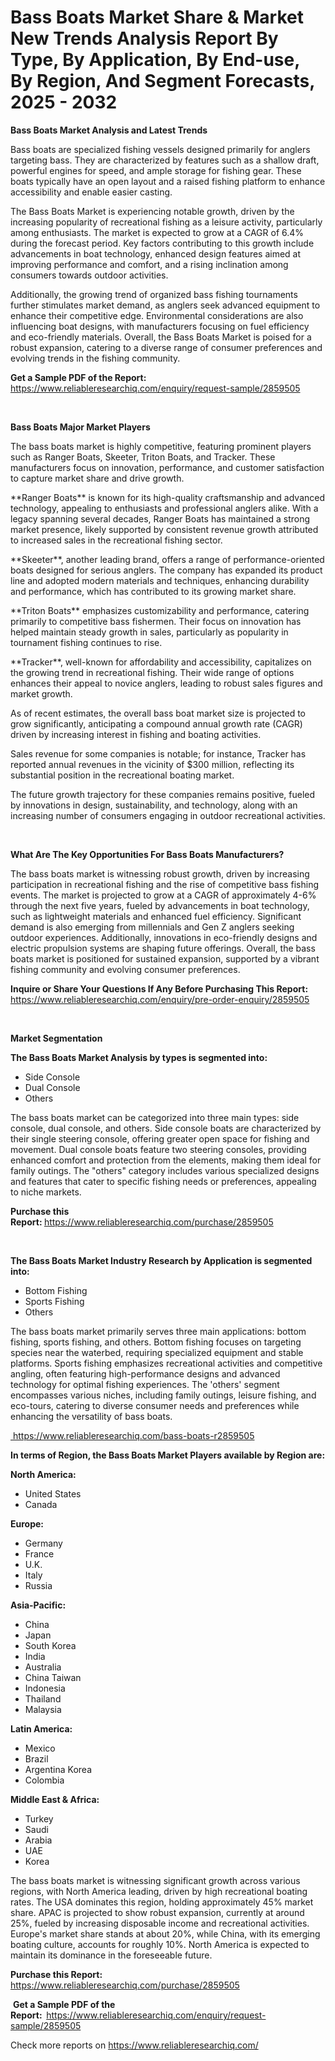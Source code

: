 <p><h1>Bass Boats Market Share & Market New Trends Analysis Report By Type, By Application, By End-use, By Region, And Segment Forecasts, 2025 - 2032</h1></p><p><strong>Bass Boats Market Analysis and Latest Trends</strong></p>
<p><p>Bass boats are specialized fishing vessels designed primarily for anglers targeting bass. They are characterized by features such as a shallow draft, powerful engines for speed, and ample storage for fishing gear. These boats typically have an open layout and a raised fishing platform to enhance accessibility and enable easier casting.</p><p>The Bass Boats Market is experiencing notable growth, driven by the increasing popularity of recreational fishing as a leisure activity, particularly among enthusiasts. The market is expected to grow at a CAGR of 6.4% during the forecast period. Key factors contributing to this growth include advancements in boat technology, enhanced design features aimed at improving performance and comfort, and a rising inclination among consumers towards outdoor activities.</p><p>Additionally, the growing trend of organized bass fishing tournaments further stimulates market demand, as anglers seek advanced equipment to enhance their competitive edge. Environmental considerations are also influencing boat designs, with manufacturers focusing on fuel efficiency and eco-friendly materials. Overall, the Bass Boats Market is poised for a robust expansion, catering to a diverse range of consumer preferences and evolving trends in the fishing community.</p></p>
<p><strong>Get a Sample PDF of the Report:&nbsp;</strong> <a href="https://www.reliableresearchiq.com/enquiry/request-sample/2859505?utm_campaign=2655&utm_medium=2&utm_source=Github&utm_content=ia&utm_term=12032025&utm_id=bass-boats">https://www.reliableresearchiq.com/enquiry/request-sample/2859505</a></p>
<p>&nbsp;</p>
<p><strong>Bass Boats Major Market Players</strong></p>
<p><p>The bass boats market is highly competitive, featuring prominent players such as Ranger Boats, Skeeter, Triton Boats, and Tracker. These manufacturers focus on innovation, performance, and customer satisfaction to capture market share and drive growth.</p><p>**Ranger Boats** is known for its high-quality craftsmanship and advanced technology, appealing to enthusiasts and professional anglers alike. With a legacy spanning several decades, Ranger Boats has maintained a strong market presence, likely supported by consistent revenue growth attributed to increased sales in the recreational fishing sector.</p><p>**Skeeter**, another leading brand, offers a range of performance-oriented boats designed for serious anglers. The company has expanded its product line and adopted modern materials and techniques, enhancing durability and performance, which has contributed to its growing market share.</p><p>**Triton Boats** emphasizes customizability and performance, catering primarily to competitive bass fishermen. Their focus on innovation has helped maintain steady growth in sales, particularly as popularity in tournament fishing continues to rise.</p><p>**Tracker**, well-known for affordability and accessibility, capitalizes on the growing trend in recreational fishing. Their wide range of options enhances their appeal to novice anglers, leading to robust sales figures and market growth.</p><p>As of recent estimates, the overall bass boat market size is projected to grow significantly, anticipating a compound annual growth rate (CAGR) driven by increasing interest in fishing and boating activities. </p><p>Sales revenue for some companies is notable; for instance, Tracker has reported annual revenues in the vicinity of $300 million, reflecting its substantial position in the recreational boating market. </p><p>The future growth trajectory for these companies remains positive, fueled by innovations in design, sustainability, and technology, along with an increasing number of consumers engaging in outdoor recreational activities.</p></p>
<p>&nbsp;</p>
<p><strong>What Are The Key Opportunities For Bass Boats Manufacturers?</strong></p>
<p><p>The bass boats market is witnessing robust growth, driven by increasing participation in recreational fishing and the rise of competitive bass fishing events. The market is projected to grow at a CAGR of approximately 4-6% through the next five years, fueled by advancements in boat technology, such as lightweight materials and enhanced fuel efficiency. Significant demand is also emerging from millennials and Gen Z anglers seeking outdoor experiences. Additionally, innovations in eco-friendly designs and electric propulsion systems are shaping future offerings. Overall, the bass boats market is positioned for sustained expansion, supported by a vibrant fishing community and evolving consumer preferences.</p></p>
<p><strong>Inquire or Share Your Questions If Any Before Purchasing This Report:</strong> <a href="https://www.reliableresearchiq.com/enquiry/pre-order-enquiry/2859505?utm_campaign=2655&utm_medium=2&utm_source=Github&utm_content=ia&utm_term=12032025&utm_id=bass-boats">https://www.reliableresearchiq.com/enquiry/pre-order-enquiry/2859505</a></p>
<p>&nbsp;</p>
<p><strong>Market Segmentation</strong></p>
<p><strong>The Bass Boats Market Analysis by types is segmented into:</strong></p>
<p><ul><li>Side Console</li><li>Dual Console</li><li>Others</li></ul></p>
<p><p>The bass boats market can be categorized into three main types: side console, dual console, and others. Side console boats are characterized by their single steering console, offering greater open space for fishing and movement. Dual console boats feature two steering consoles, providing enhanced comfort and protection from the elements, making them ideal for family outings. The "others" category includes various specialized designs and features that cater to specific fishing needs or preferences, appealing to niche markets.</p></p>
<p><strong>Purchase this Report:&nbsp;</strong><a href="https://www.reliableresearchiq.com/purchase/2859505?utm_campaign=2655&utm_medium=2&utm_source=Github&utm_content=ia&utm_term=12032025&utm_id=bass-boats">https://www.reliableresearchiq.com/purchase/2859505</a></p>
<p>&nbsp;</p>
<p><strong>The Bass Boats Market Industry Research by Application is segmented into:</strong></p>
<p><ul><li>Bottom Fishing</li><li>Sports Fishing</li><li>Others</li></ul></p>
<p><p>The bass boats market primarily serves three main applications: bottom fishing, sports fishing, and others. Bottom fishing focuses on targeting species near the waterbed, requiring specialized equipment and stable platforms. Sports fishing emphasizes recreational activities and competitive angling, often featuring high-performance designs and advanced technology for optimal fishing experiences. The 'others' segment encompasses various niches, including family outings, leisure fishing, and eco-tours, catering to diverse consumer needs and preferences while enhancing the versatility of bass boats.</p></p>
<p><a href="https://www.reliableresearchiq.com/bass-boats-r2859505?utm_campaign=2655&utm_medium=2&utm_source=Github&utm_content=ia&utm_term=12032025&utm_id=bass-boats">&nbsp;https://www.reliableresearchiq.com/bass-boats-r2859505</a></p>
<p><strong>In terms of Region, the Bass Boats Market Players available by Region are:</strong></p>
<p>
    <p> <strong> North America: </strong>
        <ul>
            <li>United States</li>
            <li>Canada</li>
        </ul>
        </p> 
    <p> <strong> Europe: </strong>
        <ul>
            <li>Germany</li>
            <li>France</li>
            <li>U.K.</li>
            <li>Italy</li>
            <li>Russia</li>
        </ul>
        </p> 
    <p> <strong> Asia-Pacific: </strong>
        <ul>
            <li>China</li>
            <li>Japan</li>
            <li>South Korea</li>
            <li>India</li>
            <li>Australia</li>
            <li>China Taiwan</li>
            <li>Indonesia</li>
            <li>Thailand</li>
            <li>Malaysia</li>
        </ul>
        </p> 
    <p> <strong> Latin America: </strong>
        <ul>
            <li>Mexico</li>
            <li>Brazil</li>
            <li>Argentina Korea</li>
            <li>Colombia</li>
        </ul>
        </p> 
    <p> <strong> Middle East & Africa: </strong>
        <ul>
            <li>Turkey</li>
            <li>Saudi</li>
            <li>Arabia</li>
            <li>UAE</li>
            <li>Korea</li>
        </ul>
    </p>
    </p>
<p><p>The bass boats market is witnessing significant growth across various regions, with North America leading, driven by high recreational boating rates. The USA dominates this region, holding approximately 45% market share. APAC is projected to show robust expansion, currently at around 25%, fueled by increasing disposable income and recreational activities. Europe's market share stands at about 20%, while China, with its emerging boating culture, accounts for roughly 10%. North America is expected to maintain its dominance in the foreseeable future.</p></p>
<p><strong>Purchase this Report: </strong><a href="https://www.reliableresearchiq.com/purchase/2859505?utm_campaign=2655&utm_medium=2&utm_source=Github&utm_content=ia&utm_term=12032025&utm_id=bass-boats">https://www.reliableresearchiq.com/purchase/2859505</a></p>
<p>&nbsp;<strong>Get a Sample PDF of the Report:&nbsp;&nbsp;</strong><a href="https://www.reliableresearchiq.com/enquiry/request-sample/2859505?utm_campaign=2655&utm_medium=2&utm_source=Github&utm_content=ia&utm_term=12032025&utm_id=bass-boats">https://www.reliableresearchiq.com/enquiry/request-sample/2859505</a></p>
<p><strong></strong></p>
<p>Check more reports on <a href="https://www.reliableresearchiq.com/?utm_campaign=2655&utm_medium=2&utm_source=Github&utm_content=ia&utm_term=12032025&utm_id=bass-boats">https://www.reliableresearchiq.com/</a></p>